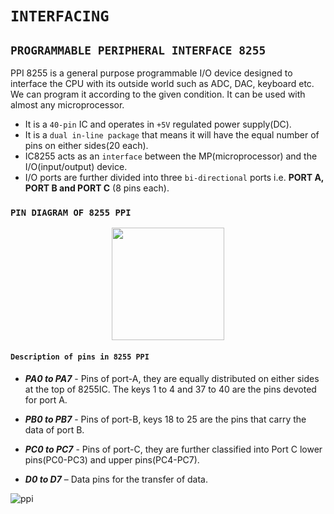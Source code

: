 # **`INTERFACING`**

## **`PROGRAMMABLE PERIPHERAL INTERFACE 8255`**

PPI 8255 is a general purpose programmable I/O device designed to interface the CPU with its outside world such as ADC, DAC, keyboard etc. We can program it according to the given condition. It can be used with almost any microprocessor.
- It is a `40-pin` IC and operates in `+5V` regulated power supply(DC).
- It is a `dual in-line package` that means it will have the equal number of pins on either sides(20 each).
- IC8255 acts as an `interface` between the MP(microprocessor) and the I/O(input/output) device.
- I/O ports are further divided into three `bi-directional` ports i.e. **PORT A, PORT B and PORT C** (8 pins each).  

### **`PIN DIAGRAM OF 8255 PPI`** 
<p align="center">
<img src="https://media.geeksforgeeks.org/wp-content/uploads/PPI8255.png" width="180"/>
</p> 

#### `Description of pins in 8255 PPI`

- ***PA0 to PA7*** - Pins of port-A, they are equally distributed on either sides at the top of 8255IC. The keys 1 to 4 and 37 to 40 are the pins devoted for port A.

- ***PB0 to PB7*** - Pins of port-B, keys 18 to 25 are the pins that carry the data of port B. 

- ***PC0 to PC7*** -  Pins of port-C, they are further classified into Port C lower pins(PC0-PC3) and upper pins(PC4-PC7). 

- ***D0 to D7*** – Data pins for the transfer of data.





![ppi](https://www.tutorialspoint.com/assets/questions/media/19061/functional_pin_diagram.jpg)
